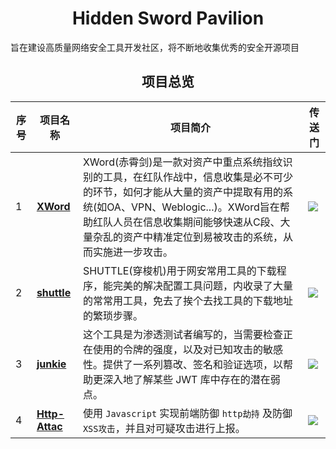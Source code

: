 <h1 align="center">Hidden Sword Pavilion</h1>
旨在建设高质量网络安全工具开发社区，将不断地收集优秀的安全开源项目
<h2 align="center">项目总览</h2>

| 序号 | 项目名称 | 项目简介 | 传送门
|----|-----------|--------------------------|----|
|1|[**XWord**](http://github.com/nacglalevin/XWord)|XWord(赤霄剑)是一款对资产中重点系统指纹识别的工具，在红队作战中，信息收集是必不可少的环节，如何才能从大量的资产中提取有用的系统(如OA、VPN、Weblogic...)。XWord旨在帮助红队人员在信息收集期间能够快速从C段、大量杂乱的资产中精准定位到易被攻击的系统，从而实施进一步攻击。 |[![](https://img.shields.io/badge/NACG_CJanGe-XWord-blue)](http://github.com/nacglalevin/XWord)|
|2|[**shuttle**](http://github.com/nacglalevin/shuttle)|SHUTTLE(穿梭机)用于网安常用工具的下载程序，能完美的解决配置工具问题，内收录了大量的常常用工具，免去了挨个去找工具的下载地址的繁琐步骤。|[![](https://img.shields.io/badge/NACG_CJanGe-shuttle-purple)](http://github.com/nacglalevin/shuttle)|
|3|[**junkie**](http://github.com/nacglalevin/junkie)|这个工具是为渗透测试者编写的，当需要检查正在使用的令牌的强度，以及对已知攻击的敏感性。提供了一系列篡改、签名和验证选项，以帮助更深入地了解某些 JWT 库中存在的潜在弱点。|[![](https://img.shields.io/badge/NACG_CJanGe-junkie-green)](http://github.com/nacglalevin/junkie)|
|4|[**Http-Attac**](http://github.com/nacglalevin/http-attack)|使用 `Javascript` 实现前端防御 `http劫持` 及防御 `XSS攻击`，并且对可疑攻击进行上报。|[![](https://img.shields.io/badge/NACG_CJanGe-HttpAttack-yellow)](http://github.com/nacglalevin/http-attack)|


